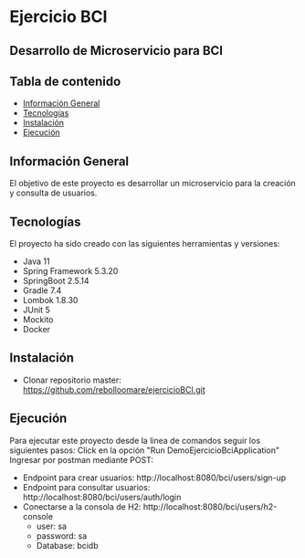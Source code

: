 # Ejercicio BCI
## Desarrollo de Microservicio para BCI
## Tabla de contenido
* [Información General](#general-info)
* [Tecnologías](#technologies)
* [Instalación](#setup)
* [Ejecución](#ejecucion)
## Información General
El objetivo de este proyecto es desarrollar un microservicio para la creación y consulta de usuarios.

## Tecnologías
El proyecto ha sido creado con las siguientes herramientas y versiones:
* Java 11
* Spring Framework 5.3.20
* SpringBoot 2.5.14
* Gradle 7.4
* Lombok 1.8.30
* JUnit 5
* Mockito
* Docker

## Instalación
* Clonar repositorio master: https://github.com/rebolloomare/ejercicioBCI.git

## Ejecución
Para ejecutar este proyecto desde la linea de comandos seguir los siguientes pasos:
Click en la opción "Run DemoEjercicioBciApplication"
Ingresar por postman mediante POST:
* Endpoint para crear usuarios: http://localhost:8080/bci/users/sign-up
* Endpoint para consultar usuarios: http://localhost:8080/bci/users/auth/login
* Conectarse a la consola de H2: http://localhost:8080/bci/users/h2-console
  * user: sa
  * password: sa
  * Database: bcidb
